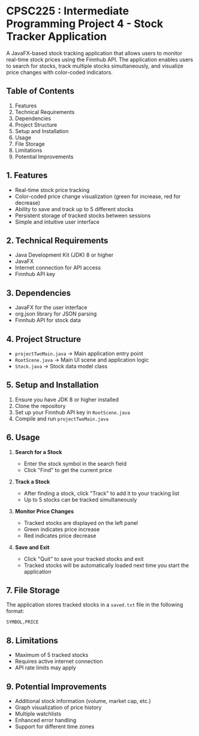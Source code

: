 # CPSC225 : Intermediate Programming Project 4 - Stock Tracker Application

A JavaFX-based stock tracking application that allows users to monitor real-time stock prices using the Finnhub API. The application enables users to search for stocks, track multiple stocks simultaneously, and visualize price changes with color-coded indicators.


## Table of Contents

1. Features
2. Technical Requirements
3. Dependencies
4. Project Structure
5. Setup and Installation
6. Usage
7. File Storage
8. Limitations
9. Potential Improvements


## 1. Features

- Real-time stock price tracking
- Color-coded price change visualization (green for increase, red for decrease)
- Ability to save and track up to 5 different stocks
- Persistent storage of tracked stocks between sessions
- Simple and intuitive user interface


## 2. Technical Requirements

- Java Development Kit (JDK) 8 or higher
- JavaFX
- Internet connection for API access
- Finnhub API key


## 3. Dependencies

- JavaFX for the user interface
- org.json library for JSON parsing
- Finnhub API for stock data


## 4. Project Structure

- `projectTwoMain.java` → Main application entry point
- `RootScene.java` → Main UI scene and application logic
- `Stock.java` → Stock data model class


## 5. Setup and Installation

1. Ensure you have JDK 8 or higher installed
2. Clone the repository
3. Set up your Finnhub API key in `RootScene.java`
4. Compile and run `projectTwoMain.java`


## 6. Usage

1. **Search for a Stock**
   - Enter the stock symbol in the search field
   - Click "Find" to get the current price

2. **Track a Stock**
   - After finding a stock, click "Track" to add it to your tracking list
   - Up to 5 stocks can be tracked simultaneously

3. **Monitor Price Changes**
   - Tracked stocks are displayed on the left panel
   - Green indicates price increase
   - Red indicates price decrease

4. **Save and Exit**
   - Click "Quit" to save your tracked stocks and exit
   - Tracked stocks will be automatically loaded next time you start the application


## 7. File Storage

The application stores tracked stocks in a `saved.txt` file in the following format:
```
SYMBOL,PRICE
```


## 8. Limitations

- Maximum of 5 tracked stocks
- Requires active internet connection
- API rate limits may apply


## 9. Potential Improvements

- Additional stock information (volume, market cap, etc.)
- Graph visualization of price history
- Multiple watchlists
- Enhanced error handling
- Support for different time zones

